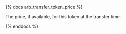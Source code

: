 {% docs arb_transfer_token_price %}

The price, if available, for this token at the transfer time. 

{% enddocs %}